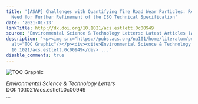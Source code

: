 ```yaml
---
title: '[ASAP] Challenges with Quantifying Tire Road Wear Particles: Recognizing the
  Need for Further Refinement of the ISO Technical Specification'
date: '2021-01-13'
linkTitle: http://dx.doi.org/10.1021/acs.estlett.0c00949
source: 'Environmental Science & Technology Letters: Latest Articles (ACS Publications)'
description: '<p><img src="https://pubs.acs.org/na101/home/literatum/publisher/achs/journals/content/estlcu/0/estlcu.ahead-of-print/acs.estlett.0c00949/20210113/images/medium/ez0c00949_0002.gif"
  alt="TOC Graphic"/></p><div><cite>Environmental Science & Technology Letters</cite></div><div>DOI:
  10.1021/acs.estlett.0c00949</div> ...'
disable_comments: true
---
```

<p><img src="https://pubs.acs.org/na101/home/literatum/publisher/achs/journals/content/estlcu/0/estlcu.ahead-of-print/acs.estlett.0c00949/20210113/images/medium/ez0c00949_0002.gif" alt="TOC Graphic"/></p><div><cite>Environmental Science & Technology Letters</cite></div><div>DOI: 10.1021/acs.estlett.0c00949</div> ...